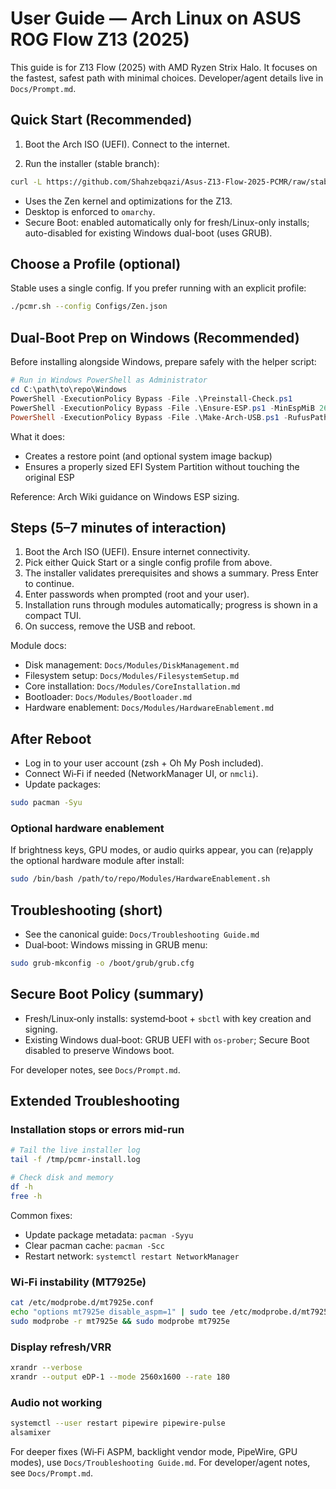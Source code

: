 # User Guide — Arch Linux on ASUS ROG Flow Z13 (2025)

This guide is for Z13 Flow (2025) with AMD Ryzen Strix Halo. It focuses on the fastest, safest path with minimal choices. Developer/agent details live in `Docs/Prompt.md`.

## Quick Start (Recommended)

1) Boot the Arch ISO (UEFI). Connect to the internet.

2) Run the installer (stable branch):
```bash
curl -L https://github.com/Shahzebqazi/Asus-Z13-Flow-2025-PCMR/raw/stable/pcmr.sh | bash
```

- Uses the Zen kernel and optimizations for the Z13.
- Desktop is enforced to `omarchy`.
- Secure Boot: enabled automatically only for fresh/Linux-only installs; auto-disabled for existing Windows dual-boot (uses GRUB).

## Choose a Profile (optional)

Stable uses a single config. If you prefer running with an explicit profile:

```bash
./pcmr.sh --config Configs/Zen.json
```

## Dual‑Boot Prep on Windows (Recommended)

Before installing alongside Windows, prepare safely with the helper script:

```powershell
# Run in Windows PowerShell as Administrator
cd C:\path\to\repo\Windows
PowerShell -ExecutionPolicy Bypass -File .\Preinstall-Check.ps1
PowerShell -ExecutionPolicy Bypass -File .\Ensure-ESP.ps1 -MinEspMiB 260 -NewEspMiB 300 -ShrinkOsMiB 512
PowerShell -ExecutionPolicy Bypass -File .\Make-Arch-USB.ps1 -RufusPath C:\Tools\rufus.exe -ISOPath C:\Users\me\Downloads\archlinux.iso
```

What it does:
- Creates a restore point (and optional system image backup)
- Ensures a properly sized EFI System Partition without touching the original ESP

Reference: Arch Wiki guidance on Windows ESP sizing.

## Steps (5–7 minutes of interaction)

1) Boot the Arch ISO (UEFI). Ensure internet connectivity.
2) Pick either Quick Start or a single config profile from above.
3) The installer validates prerequisites and shows a summary. Press Enter to continue.
4) Enter passwords when prompted (root and your user).
5) Installation runs through modules automatically; progress is shown in a compact TUI.
6) On success, remove the USB and reboot.

Module docs:
- Disk management: `Docs/Modules/DiskManagement.md`
- Filesystem setup: `Docs/Modules/FilesystemSetup.md`
- Core installation: `Docs/Modules/CoreInstallation.md`
- Bootloader: `Docs/Modules/Bootloader.md`
- Hardware enablement: `Docs/Modules/HardwareEnablement.md`

## After Reboot

- Log in to your user account (zsh + Oh My Posh included).
- Connect Wi‑Fi if needed (NetworkManager UI, or `nmcli`).
- Update packages:
```bash
sudo pacman -Syu
```

### Optional hardware enablement
If brightness keys, GPU modes, or audio quirks appear, you can (re)apply the optional hardware module after install:
```bash
sudo /bin/bash /path/to/repo/Modules/HardwareEnablement.sh
```

## Troubleshooting (short)

- See the canonical guide: `Docs/Troubleshooting Guide.md`
- Dual‑boot: Windows missing in GRUB menu:
```bash
sudo grub-mkconfig -o /boot/grub/grub.cfg
```

## Secure Boot Policy (summary)

- Fresh/Linux‑only installs: systemd‑boot + `sbctl` with key creation and signing.
- Existing Windows dual‑boot: GRUB UEFI with `os-prober`; Secure Boot disabled to preserve Windows boot.

For developer notes, see `Docs/Prompt.md`.

## Extended Troubleshooting

### Installation stops or errors mid-run
```bash
# Tail the live installer log
tail -f /tmp/pcmr-install.log

# Check disk and memory
df -h
free -h
```
Common fixes:
- Update package metadata: `pacman -Syyu`
- Clear pacman cache: `pacman -Scc`
- Restart network: `systemctl restart NetworkManager`

### Wi‑Fi instability (MT7925e)
```bash
cat /etc/modprobe.d/mt7925e.conf
echo "options mt7925e disable_aspm=1" | sudo tee /etc/modprobe.d/mt7925e.conf
sudo modprobe -r mt7925e && sudo modprobe mt7925e
```

### Display refresh/VRR
```bash
xrandr --verbose
xrandr --output eDP-1 --mode 2560x1600 --rate 180
```

### Audio not working
```bash
systemctl --user restart pipewire pipewire-pulse
alsamixer
```

For deeper fixes (Wi‑Fi ASPM, backlight vendor mode, PipeWire, GPU modes), use `Docs/Troubleshooting Guide.md`. For developer/agent notes, see `Docs/Prompt.md`.


